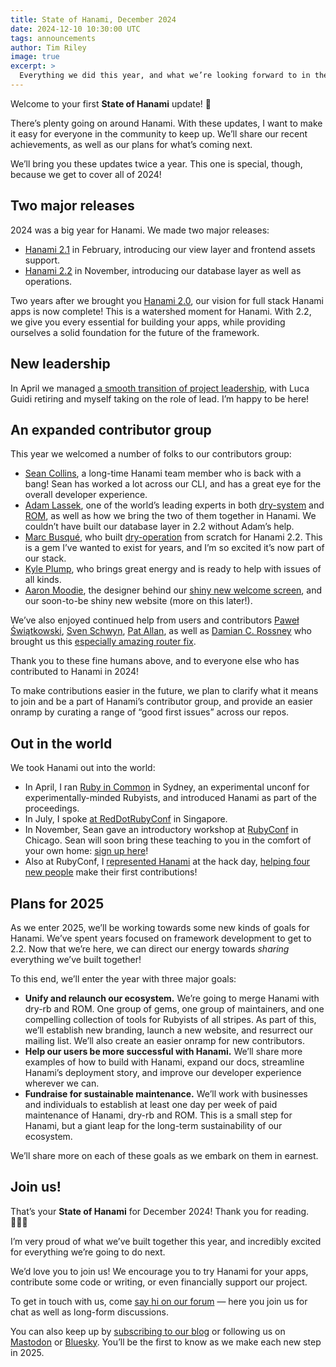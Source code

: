```yaml
---
title: State of Hanami, December 2024
date: 2024-12-10 10:30:00 UTC
tags: announcements
author: Tim Riley
image: true
excerpt: >
  Everything we did this year, and what we’re looking forward to in the next. A new kind of update!
---
```


Welcome to your first **State of Hanami** update! 🌸

There’s plenty going on around Hanami. With these updates, I want to make it easy for everyone in the community to keep up. We’ll share our recent achievements, as well as our plans for what’s coming next.

We’ll bring you these updates twice a year. This one is special, though, because we get to cover all of 2024!

## Two major releases

2024 was a big year for Hanami. We made two major releases:

- [Hanami 2.1](https://hanamirb.org/blog/2024/02/27/hanami-210) in February, introducing our view layer and frontend assets support.
- [Hanami 2.2](https://hanamirb.org/blog/2024/11/05/hanami-220) in November, introducing our database layer as well as operations.

Two years after we brought you [Hanami 2.0](https://hanamirb.org/blog/2022/11/22/announcing-hanami-200), our vision for full stack Hanami apps is now complete! This is a watershed moment for Hanami. With 2.2, we give you every essential for building your apps, while providing ourselves a solid foundation for the future of the framework.

## New leadership

In April we managed [a smooth transition of project leadership](https://hanamirb.org/blog/2024/04/04/new-leadership-for-hanami), with Luca Guidi retiring and myself taking on the role of lead. I’m happy to be here!

## An expanded contributor group

This year we welcomed a number of folks to our contributors group:

- [Sean Collins](https://github.com/cllns), a long-time Hanami team member who is back with a bang! Sean has worked a lot across our CLI, and has a great eye for the overall developer experience.
- [Adam Lassek](https://github.com/alassek), one of the world’s leading experts in both [dry-system](https://github.com/dry-rb/dry-system) and [ROM](https://rom-rb.org), as well as how we bring the two of them together in Hanami. We couldn’t have built our database layer in 2.2 without Adam’s help.
- [Marc Busqué](https://github.com/waiting-for-dev), who built [dry-operation](http://dry-rb.org/gems/dry-operation) from scratch for Hanami 2.2. This is a gem I’ve wanted to exist for years, and I’m so excited it’s now part of our stack.
- [Kyle Plump](https://github.com/kyleplump), who brings great energy and is ready to help with issues of all kinds.
- [Aaron Moodie](https://github.com/aaronmoodie), the designer behind our [shiny new welcome screen](https://hanamirb.org/blog/2024/11/05/hanami-220), and our soon-to-be shiny new website (more on this later!).

We’ve also enjoyed continued help from users and contributors [Paweł Świątkowski](https://github.com/katafrakt), [Sven Schwyn](https://github.com/svoop), [Pat Allan](https://github.com/pat), as well as [Damian C. Rossney](https://github.com/dcr8898) who brought us this [especially amazing router fix](https://github.com/hanami/router/pull/273).

Thank you to these fine humans above, and to everyone else who has contributed to Hanami in 2024!

To make contributions easier in the future, we plan to clarify what it means to join and be a part of Hanami’s contributor group, and provide an easier onramp by curating a range of “good first issues” across our repos.

## Out in the world

We took Hanami out into the world:

- In April, I ran [Ruby in Common](https://rubyincommon.org) in Sydney, an experimental unconf for experimentally-minded Rubyists, and introduced Hanami as part of the proceedings.
- In July, I spoke [at RedDotRubyConf](https://www.rubyvideo.dev/talks/livin-la-vida-hanami-red-dot-ruby-conference-2024) in Singapore.
- In November, Sean gave an introductory workshop at [RubyConf](https://rubyconf.org) in Chicago. Sean will soon bring these teaching to you in the comfort of your own home: [sign up here](http://learnhanami.com)!
- Also at RubyConf, I [represented Hanami](https://discourse.hanamirb.org/t/hanami-hack-day-at-rubyconf-2024/1051/2) at the hack day, [helping four new people](https://ruby.social/@hanami/113482901185245079) make their first contributions!

## Plans for 2025

As we enter 2025, we’ll be working towards some new kinds of goals for Hanami. We’ve spent years focused on framework development to get to 2.2. Now that we’re here, we can direct our energy towards _sharing_ everything we’ve built together!

To this end, we’ll enter the year with three major goals:

- **Unify and relaunch our ecosystem.** We’re going to merge Hanami with dry-rb and ROM. One group of gems, one group of maintainers, and one compelling collection of tools for Rubyists of all stripes. As part of this, we’ll establish new branding, launch a new website, and resurrect our mailing list. We’ll also create an easier onramp for new contributors.
- **Help our users be more successful with Hanami.** We’ll share more examples of how to build with Hanami, expand our docs, streamline Hanami’s deployment story, and improve our developer experience wherever we can.
- **Fundraise for sustainable maintenance.** We’ll work with businesses and individuals to establish at least one day per week of paid maintenance of Hanami, dry-rb and ROM. This is a small step for Hanami, but a giant leap for the long-term sustainability of our ecosystem.

We’ll share more on each of these goals as we embark on them in earnest.

## Join us!

That’s your **State of Hanami** for December 2024! Thank you for reading. 🙇🏻‍♂️

I’m very proud of what we’ve built together this year, and incredibly excited for everything we’re going to do next.

We’d love you to join us! We encourage you to try Hanami for your apps, contribute some code or writing, or even financially support our project.

To get in touch with us, come [say hi on our forum](https://discourse.hanamirb.org) — here you join us for chat as well as long-form discussions.

You can also keep up by [subscribing to our blog](https://hanamirb.org) or following us on [Mastodon](https://ruby.social/@hanami) or [Bluesky](https://bsky.app/profile/hanamirb.org). You’ll be the first to know as we make each new step in 2025.
